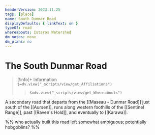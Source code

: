 ```yaml
---
headerVersion: 2023.11.25
tags: [place]
name: South Dunmar Road
displayDefaults: { linkText: on }
typeOf: road
whereabouts: Istaros Watershed
dm_notes: none
dm_plans: no
---
```

# The South Dunmar Road
>[!info]+ Information  
> `$=dv.view("_scripts/view/get_Affiliations")`  
>> `$=dv.view("_scripts/view/get_Whereabouts")`

A secondary road that departs from the [[Maseau - Dunmar Road]] just south of the [[Aursen]], runs along western foothills of the [[Sentinel Range]], past [[Raven's Hold]], and eventually to [[Karawa]].

%% who actually built this road left somewhat ambiguous; potentially hobgoblins? %%